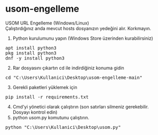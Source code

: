 # usom-engelleme
USOM URL Engelleme (Windows/Linux)
<br>
Çalıştırdığınız anda mevcut hosts dosyanızın yedeğini alır. Korkmayın.
<br>
1) Python kurulumunu yapın (Windows Store üzerinden kurabilirsiniz)<br>
<pre>apt install python3<br>pkg install python3<br>dnf -y install python3</pre>
2) Rar dosyasını çıkartın cd ile indirdiğiniz konuma gidin
<pre>cd "C:\Users\Kullanici\Desktop\usom-engelleme-main"</pre>
3) Gerekli paketleri yüklemek için
<pre>pip install -r requirements.txt</pre>
4) Cmd'yi yönetici olarak çalıştırın (son satırları silmeniz gerekebilir. Dosyayı kontrol edin)
5) python usom.py komutunu çalıştırın.
<pre>python "C:\Users\Kullanici\Desktop\usom.py"</pre>

